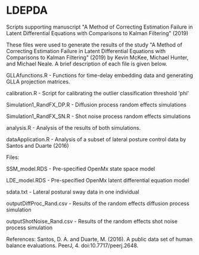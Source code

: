 # LDEPDA
Scripts supporting manuscript "A Method of Correcting Estimation Failure in Latent Differential Equations with Comparisons to Kalman Filtering" (2019)

These files were used to generate the results of the study "A Method of Correcting Estimation Failure in Latent Differential Equations with Comparisons to Kalman Filtering" (2019) by Kevin McKee, Michael Hunter, and Michael Neale.
A brief description of each file is given below.

GLLAfunctions.R - Functions for time-delay embedding data and generating GLLA projection matrices.

calibration.R - Script for calibrating the outlier classification threshold 'phi'

Simulation1_RandFX_DP.R - Diffusion process random effects simulations

Simulation1_RandFX_SN.R - Shot noise process random effects simulations

analysis.R - Analysis of the results of both simulations.

dataApplication.R - Analysis of a subset of lateral posture control data by Santos and Duarte (2016)

Files:

SSM_model.RDS - Pre-specified OpenMx state space model 

LDE_model.RDS - Pre-specified OpenMx latent differential equation model

sdata.txt - Lateral postural sway data in one individual

outputDiffProc_Rand.csv - Results of the random effects diffusion process simulation

outputShotNoise_Rand.csv - Results of the random effects shot noise process simulation

References:
Santos, D. A. and Duarte, M. (2016). A public data set of human balance evaluations.
PeerJ, 4. doi:10.7717/peerj.2648.


